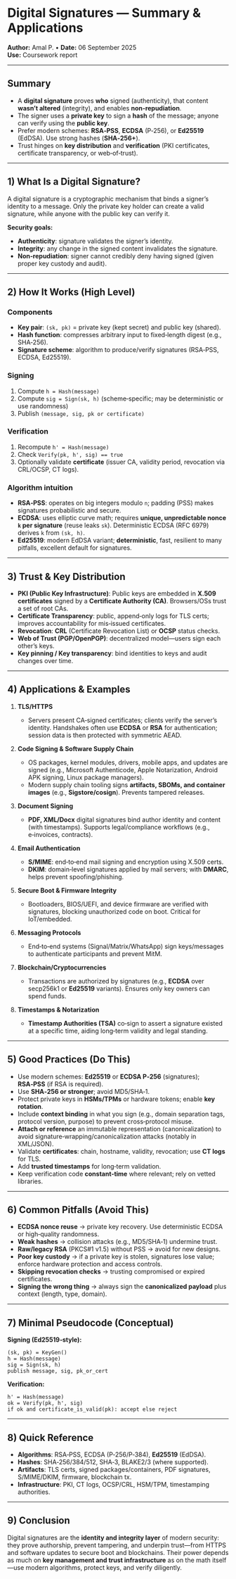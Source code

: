 # Digital Signatures — Summary & Applications

**Author:** Amal P. • **Date:** 06 September 2025  
**Use:** Coursework report

---

## Summary

- A **digital signature** proves **who** signed (authenticity), that content **wasn’t altered** (integrity), and enables **non‑repudiation**.
- The signer uses a **private key** to sign a **hash** of the message; anyone can verify using the **public key**.
- Prefer modern schemes: **RSA‑PSS**, **ECDSA** (P‑256), or **Ed25519** (EdDSA). Use strong hashes (**SHA‑256+**).
- Trust hinges on **key distribution** and **verification** (PKI certificates, certificate transparency, or web‑of‑trust).

---

## 1) What Is a Digital Signature?

A digital signature is a cryptographic mechanism that binds a signer’s identity to a message. Only the private key holder can create a valid signature, while anyone with the public key can verify it.

**Security goals:**

- **Authenticity**: signature validates the signer’s identity.
- **Integrity**: any change in the signed content invalidates the signature.
- **Non‑repudiation**: signer cannot credibly deny having signed (given proper key custody and audit).

---

## 2) How It Works (High Level)

### Components

- **Key pair**: `(sk, pk)` = private key (kept secret) and public key (shared).
- **Hash function**: compresses arbitrary input to fixed‑length digest (e.g., SHA‑256).
- **Signature scheme**: algorithm to produce/verify signatures (RSA‑PSS, ECDSA, Ed25519).

### Signing

1. Compute `h = Hash(message)`
2. Compute `sig = Sign(sk, h)` (scheme‑specific; may be deterministic or use randomness)
3. Publish `(message, sig, pk or certificate)`

### Verification

1. Recompute `h' = Hash(message)`
2. Check `Verify(pk, h', sig) == true`
3. Optionally validate **certificate** (issuer CA, validity period, revocation via CRL/OCSP, CT logs).

### Algorithm intuition

- **RSA‑PSS**: operates on big integers modulo `n`; padding (PSS) makes signatures probabilistic and secure.
- **ECDSA**: uses elliptic curve math; requires **unique, unpredictable nonce `k` per signature** (reuse leaks `sk`). Deterministic ECDSA (RFC 6979) derives `k` from `(sk, h)`.
- **Ed25519**: modern EdDSA variant; **deterministic**, fast, resilient to many pitfalls, excellent default for signatures.

---

## 3) Trust & Key Distribution

- **PKI (Public Key Infrastructure)**: Public keys are embedded in **X.509 certificates** signed by a **Certificate Authority (CA)**. Browsers/OSs trust a set of root CAs.
- **Certificate Transparency**: public, append‑only logs for TLS certs; improves accountability for mis‑issued certificates.
- **Revocation**: **CRL** (Certificate Revocation List) or **OCSP** status checks.
- **Web of Trust (PGP/OpenPGP)**: decentralized model—users sign each other’s keys.
- **Key pinning / Key transparency**: bind identities to keys and audit changes over time.

---

## 4) Applications & Examples

1. **TLS/HTTPS**

   - Servers present CA‑signed certificates; clients verify the server’s identity. Handshakes often use **ECDSA** or **RSA** for authentication; session data is then protected with symmetric AEAD.

2. **Code Signing & Software Supply Chain**

   - OS packages, kernel modules, drivers, mobile apps, and updates are signed (e.g., Microsoft Authenticode, Apple Notarization, Android APK signing, Linux package managers).
   - Modern supply chain tooling signs **artifacts, SBOMs, and container images** (e.g., **Sigstore/cosign**). Prevents tampered releases.

3. **Document Signing**

   - **PDF, XML/Docx** digital signatures bind author identity and content (with timestamps). Supports legal/compliance workflows (e.g., e‑invoices, contracts).

4. **Email Authentication**

   - **S/MIME**: end‑to‑end mail signing and encryption using X.509 certs.
   - **DKIM**: domain‑level signatures applied by mail servers; with **DMARC**, helps prevent spoofing/phishing.

5. **Secure Boot & Firmware Integrity**

   - Bootloaders, BIOS/UEFI, and device firmware are verified with signatures, blocking unauthorized code on boot. Critical for IoT/embedded.

6. **Messaging Protocols**

   - End‑to‑end systems (Signal/Matrix/WhatsApp) sign keys/messages to authenticate participants and prevent MitM.

7. **Blockchain/Cryptocurrencies**

   - Transactions are authorized by signatures (e.g., **ECDSA** over secp256k1 or **Ed25519** variants). Ensures only key owners can spend funds.

8. **Timestamps & Notarization**
   - **Timestamp Authorities (TSA)** co‑sign to assert a signature existed at a specific time, aiding long‑term validity and legal standing.

---

## 5) Good Practices (Do This)

- Use modern schemes: **Ed25519** or **ECDSA P‑256** (signatures); **RSA‑PSS** (if RSA is required).
- Use **SHA‑256 or stronger**; avoid MD5/SHA‑1.
- Protect private keys in **HSMs/TPMs** or hardware tokens; enable **key rotation**.
- Include **context binding** in what you sign (e.g., domain separation tags, protocol version, purpose) to prevent cross‑protocol misuse.
- **Attach or reference** an immutable representation (canonicalization) to avoid signature‑wrapping/canonicalization attacks (notably in XML/JSON).
- Validate **certificates**: chain, hostname, validity, revocation; use **CT logs** for TLS.
- Add **trusted timestamps** for long‑term validation.
- Keep verification code **constant‑time** where relevant; rely on vetted libraries.

---

## 6) Common Pitfalls (Avoid This)

- **ECDSA nonce reuse** → private key recovery. Use deterministic ECDSA or high‑quality randomness.
- **Weak hashes** → collision attacks (e.g., MD5/SHA‑1) undermine trust.
- **Raw/legacy RSA** (PKCS#1 v1.5) without PSS → avoid for new designs.
- **Poor key custody** → if a private key is stolen, signatures lose value; enforce hardware protection and access controls.
- **Skipping revocation checks** → trusting compromised or expired certificates.
- **Signing the wrong thing** → always sign the **canonicalized payload** plus context (length, type, domain).

---

## 7) Minimal Pseudocode (Conceptual)

**Signing (Ed25519‑style):**

```
(sk, pk) = KeyGen()
h = Hash(message)
sig = Sign(sk, h)
publish message, sig, pk_or_cert
```

**Verification:**

```
h' = Hash(message)
ok = Verify(pk, h', sig)
if ok and certificate_is_valid(pk): accept else reject
```

---

## 8) Quick Reference

- **Algorithms**: RSA‑PSS, ECDSA (P‑256/P‑384), **Ed25519** (EdDSA).
- **Hashes**: SHA‑256/384/512, SHA‑3, BLAKE2/3 (where supported).
- **Artifacts**: TLS certs, signed packages/containers, PDF signatures, S/MIME/DKIM, firmware, blockchain tx.
- **Infrastructure**: PKI, CT logs, OCSP/CRL, HSM/TPM, timestamping authorities.

---

## 9) Conclusion

Digital signatures are the **identity and integrity layer** of modern security: they prove authorship, prevent tampering, and underpin trust—from HTTPS and software updates to secure boot and blockchains. Their power depends as much on **key management and trust infrastructure** as on the math itself—use modern algorithms, protect keys, and verify diligently.
